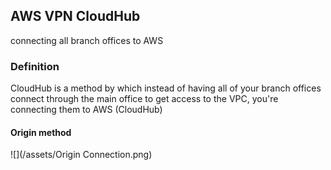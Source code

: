 ## AWS VPN CloudHub
connecting all branch offices to AWS

### Definition
CloudHub is a method by which instead of having all of your branch offices connect through the main office to get access to the VPC, you're connecting them to AWS (CloudHub)

#### Origin method

![](/assets/Origin Connection.png)